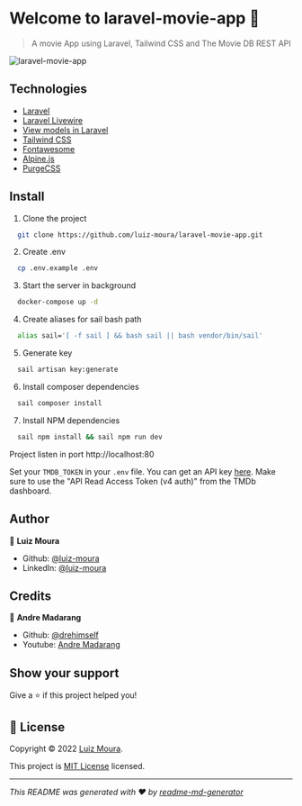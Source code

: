 # Welcome to laravel-movie-app 👋

> A movie App using Laravel, Tailwind CSS and The Movie DB REST API

![laravel-movie-app](https://user-images.githubusercontent.com/57726726/158033034-ce5acd9b-e501-4593-b4a7-9e21d174b46c.gif)

## Technologies
- [Laravel](https://laravel.com)
- [Laravel Livewire](https://laravel-livewire.com)
- [View models in Laravel](https://github.com/spatie/laravel-view-models)
- [Tailwind CSS](https://tailwindcss.com)
- [Fontawesome](https://fontawesome.com)
- [Alpine.js](https://alpinejs.dev)
- [PurgeCSS](https://github.com/spatie/laravel-mix-purgecss)

## Install

1. Clone the project
```bash
  git clone https://github.com/luiz-moura/laravel-movie-app.git
```

2. Create .env
```bash
  cp .env.example .env
```

3. Start the server in background
```bash
  docker-compose up -d
```

4. Create aliases for sail bash path
```bash
  alias sail='[ -f sail ] && bash sail || bash vendor/bin/sail'
```

5. Generate key
```bash
  sail artisan key:generate
```

6. Install composer dependencies
```bash
  sail composer install
```

7. Install NPM dependencies
```bash
  sail npm install && sail npm run dev
```

Project listen in port http://localhost:80

Set your `TMDB_TOKEN` in your `.env` file. You can get an API key [here](https://www.themoviedb.org/documentation/api). Make sure to use the "API Read Access Token (v4 auth)" from the TMDb dashboard.

## Author

👤 **Luiz Moura**

* Github: [@luiz-moura](https://github.com/luiz-moura)
* LinkedIn: [@luiz-moura](https://linkedin.com/in/luiz-moura)

## Credits

👤 **Andre Madarang**

* Github: [@drehimself](https://github.com/drehimself)
* Youtube: [Andre Madarang](https://www.youtube.com/channel/UCtb40EQj2inp8zuaQlLx3iQ)

## Show your support

Give a ⭐️ if this project helped you!


## 📝 License

Copyright © 2022 [Luiz Moura](https://github.com/luiz-moura).

This project is [MIT License](https://opensource.org/licenses/MIT) licensed.

***
_This README was generated with ❤️ by [readme-md-generator](https://github.com/kefranabg/readme-md-generator)_
